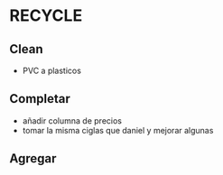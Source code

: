 # RECYCLE

## Clean

* PVC a plasticos

## Completar

* añadir columna de precios
* tomar la misma ciglas que daniel y mejorar algunas

## Agregar


